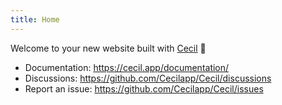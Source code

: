 ```yaml
---
title: Home
---
```

Welcome to your new website built with [Cecil](https://cecil.app) 🎉

- Documentation: <https://cecil.app/documentation/>
- Discussions: <https://github.com/Cecilapp/Cecil/discussions>
- Report an issue: <https://github.com/Cecilapp/Cecil/issues>
